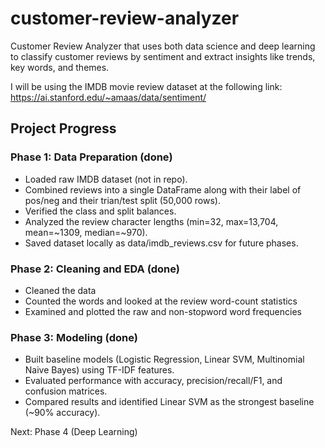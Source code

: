 # customer-review-analyzer
Customer Review Analyzer that uses both data science and deep learning to classify customer reviews by sentiment and extract insights like trends, key words, and themes.

I will be using the IMDB movie review dataset at the following link: https://ai.stanford.edu/~amaas/data/sentiment/

## Project Progress

### Phase 1: Data Preparation (done)
- Loaded raw IMDB dataset (not in repo).
- Combined reviews into a single DataFrame along with their label of pos/neg and their trian/test split (50,000 rows).
- Verified the class and split balances.
- Analyzed the review character lengths (min=32, max=13,704, mean=~1309, median=~970).
- Saved dataset locally as data/imdb_reviews.csv for future phases.

### Phase 2: Cleaning and EDA (done)
- Cleaned the data
- Counted the words and looked at the review word-count statistics
- Examined and plotted the raw and non-stopword word frequencies

### Phase 3: Modeling (done)
- Built baseline models (Logistic Regression, Linear SVM, Multinomial Naive Bayes) using TF-IDF features.
- Evaluated performance with accuracy, precision/recall/F1, and confusion matrices.
- Compared results and identified Linear SVM as the strongest baseline (~90% accuracy).

Next: Phase 4 (Deep Learning)
